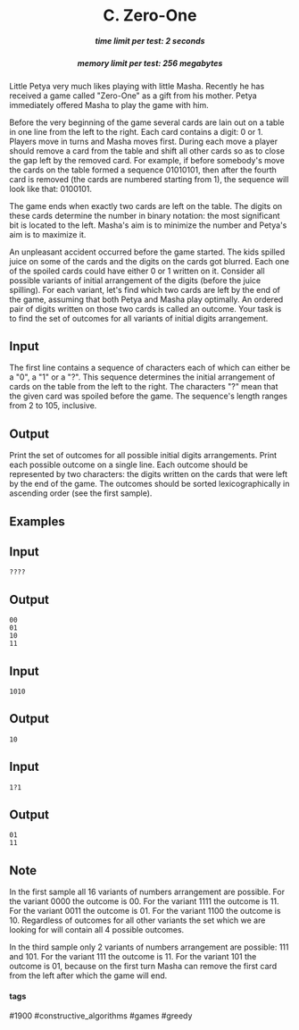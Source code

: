 <h1 style='text-align: center;'> C. Zero-One</h1>

<h5 style='text-align: center;'>time limit per test: 2 seconds</h5>
<h5 style='text-align: center;'>memory limit per test: 256 megabytes</h5>

Little Petya very much likes playing with little Masha. Recently he has received a game called "Zero-One" as a gift from his mother. Petya immediately offered Masha to play the game with him.

Before the very beginning of the game several cards are lain out on a table in one line from the left to the right. Each card contains a digit: 0 or 1. Players move in turns and Masha moves first. During each move a player should remove a card from the table and shift all other cards so as to close the gap left by the removed card. For example, if before somebody's move the cards on the table formed a sequence 01010101, then after the fourth card is removed (the cards are numbered starting from 1), the sequence will look like that: 0100101. 

The game ends when exactly two cards are left on the table. The digits on these cards determine the number in binary notation: the most significant bit is located to the left. Masha's aim is to minimize the number and Petya's aim is to maximize it.

An unpleasant accident occurred before the game started. The kids spilled juice on some of the cards and the digits on the cards got blurred. Each one of the spoiled cards could have either 0 or 1 written on it. Consider all possible variants of initial arrangement of the digits (before the juice spilling). For each variant, let's find which two cards are left by the end of the game, assuming that both Petya and Masha play optimally. An ordered pair of digits written on those two cards is called an outcome. Your task is to find the set of outcomes for all variants of initial digits arrangement.

## Input

The first line contains a sequence of characters each of which can either be a "0", a "1" or a "?". This sequence determines the initial arrangement of cards on the table from the left to the right. The characters "?" mean that the given card was spoiled before the game. The sequence's length ranges from 2 to 105, inclusive.

## Output

Print the set of outcomes for all possible initial digits arrangements. Print each possible outcome on a single line. Each outcome should be represented by two characters: the digits written on the cards that were left by the end of the game. The outcomes should be sorted lexicographically in ascending order (see the first sample).

## Examples

## Input


```
????  

```
## Output


```
00  
01  
10  
11  

```
## Input


```
1010  

```
## Output


```
10  

```
## Input


```
1?1  

```
## Output


```
01  
11  

```
## Note

In the first sample all 16 variants of numbers arrangement are possible. For the variant 0000 the outcome is 00. For the variant 1111 the outcome is 11. For the variant 0011 the outcome is 01. For the variant 1100 the outcome is 10. Regardless of outcomes for all other variants the set which we are looking for will contain all 4 possible outcomes.

In the third sample only 2 variants of numbers arrangement are possible: 111 and 101. For the variant 111 the outcome is 11. For the variant 101 the outcome is 01, because on the first turn Masha can remove the first card from the left after which the game will end.



#### tags 

#1900 #constructive_algorithms #games #greedy 
